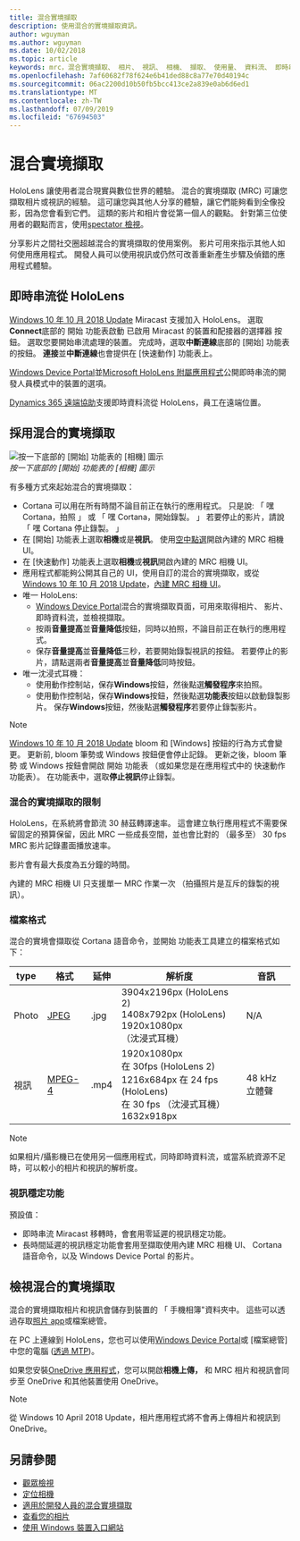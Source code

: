 ```yaml
---
title: 混合實境擷取
description: 使用混合的實境擷取資訊。
author: wguyman
ms.author: wguyman
ms.date: 10/02/2018
ms.topic: article
keywords: mrc，混合實境擷取、 相片、 視訊、 相機、 擷取、 使用量、 資料流、 即時串流、 示範
ms.openlocfilehash: 7af60682f78f624e6b41ded88c8a77e70d40194c
ms.sourcegitcommit: 06ac2200d10b50fb5bcc413ce2a839e0ab6d6ed1
ms.translationtype: MT
ms.contentlocale: zh-TW
ms.lasthandoff: 07/09/2019
ms.locfileid: "67694503"
---
```

# <a name="mixed-reality-capture"></a>混合實境擷取

HoloLens 讓使用者混合現實與數位世界的體驗。 混合的實境擷取 (MRC) 可讓您擷取相片或視訊的經驗。 這可讓您與其他人分享的體驗，讓它們能夠看到全像投影，因為您會看到它們。 這類的影片和相片會從第一個人的觀點。 針對第三位使用者的觀點而言，使用[spectator 檢視](spectator-view.md)。

分享影片之間社交圈超越混合的實境擷取的使用案例。 影片可用來指示其他人如何使用應用程式。 開發人員可以使用視訊或仍然可改善重新產生步驟及偵錯的應用程式體驗。

## <a name="live-streaming-from-hololens"></a>即時串流從 HoloLens

[Windows 10 年 10 月 2018 Update](release-notes-october-2018.md) Miracast 支援加入 HoloLens。 選取  **Connect**底部的 開始 功能表啟動 已啟用 Miracast 的裝置和配接器的選擇器 按鈕。 選取您要開始串流處理的裝置。 完成時，選取**中斷連線**底部的 [開始] 功能表的按鈕。  **連接**並**中斷連線**也會提供在 [快速動作] 功能表上。

[Windows Device Portal](using-the-windows-device-portal.md)並[Microsoft HoloLens 附屬應用程式](https://www.microsoft.com/store/productId/9NBLGGH4QWNX)公開即時串流的開發人員模式中的裝置的選項。

[Dynamics 365 遠端協助](https://dynamics.microsoft.com/en-us/mixed-reality/remote-assist)支援即時資料流從 HoloLens，員工在遠端位置。

## <a name="taking-mixed-reality-captures"></a>採用混合的實境擷取

![按一下底部的 [開始] 功能表的 [相機] 圖示](images/cameraiconinpins-300px.png)<br>
*按一下底部的 [開始] 功能表的 [相機] 圖示*

有多種方式來起始混合的實境擷取：
* Cortana 可以用在所有時間不論目前正在執行的應用程式。 只是說: 「 嘿 Cortana，拍照 」 或 「 嘿 Cortana，開始錄製。 」 若要停止的影片，請說 「 嘿 Cortana 停止錄製。 」
* 在 [開始] 功能表上選取**相機**或是**視訊**。 使用[空中點選](gestures.md#air-tap)開啟內建的 MRC 相機 UI。
* 在 [快速動作] 功能表上選取**相機**或**視訊**開啟內建的 MRC 相機 UI。
* 應用程式都能夠公開其自己的 UI，使用自訂的混合的實境擷取，或從[Windows 10 年 10 月 2018 Update](release-notes-october-2018.md)，[內建 MRC 相機 UI](mixed-reality-capture-for-developers.md)。
* 唯一 HoloLens: 
    * [Windows Device Portal](using-the-windows-device-portal.md)混合的實境擷取頁面，可用來取得相片、 影片、 即時資料流，並檢視擷取。
    * 按兩**音量提高**並**音量降低**按鈕，同時以拍照，不論目前正在執行的應用程式。
    * 保存**音量提高**並**音量降低**三秒，若要開始錄製視訊的按鈕。 若要停止的影片，請點選兩者**音量提高**並**音量降低**同時按鈕。
* 唯一沈浸式耳機： 
    * 使用動作控制站，保存**Windows**按鈕，然後點選**觸發程序**來拍照。 
    * 使用動作控制站，保存**Windows**按鈕，然後點選**功能表**按鈕以啟動錄製影片。 保存**Windows**按鈕，然後點選**觸發程序**若要停止錄製影片。
    
>[!NOTE]
>[Windows 10 年 10 月 2018 Update](release-notes-october-2018.md) bloom 和 [Windows] 按鈕的行為方式會變更。 更新前, bloom 筆勢或 Windows 按鈕便會停止記錄。 更新之後，bloom 筆勢 或 Windows 按鈕會開啟 開始 功能表 （或如果您是在應用程式中的 快速動作 功能表）。 在功能表中，選取**停止視訊**停止錄製。

### <a name="limitations-of-mixed-reality-capture"></a>混合的實境擷取的限制

HoloLens，在系統將會節流 30 赫茲轉譯速率。 這會建立執行應用程式不需要保留固定的預算保留，因此 MRC 一些成長空間，並也會比對的 （最多至） 30 fps MRC 影片記錄畫面播放速率。

影片會有最大長度為五分鐘的時間。

內建的 MRC 相機 UI 只支援單一 MRC 作業一次 （拍攝照片是互斥的錄製的視訊）。

### <a name="file-formats"></a>檔案格式

混合的實境會擷取從 Cortana 語音命令，並開始 功能表工具建立的檔案格式如下：

|  type  |  格式  |  延伸  |  解析度  |  音訊 | 
|----------|----------|----------|----------|----------|
|  Photo  |  [JPEG](https://en.wikipedia.org/wiki/JPEG)  |  .jpg  |  3904x2196px (HoloLens 2)<br> 1408x792px (HoloLens)<br> 1920x1080px<br> （沈浸式耳機） |  N/A | 
|  視訊  |  [MPEG-4](https://en.wikipedia.org/wiki/MPEG-4)  |  .mp4  |  1920x1080px<br> 在 30fps (HoloLens 2)<br> 1216x684px 在 24 fps (HoloLens)<br> 在 30 fps （沈浸式耳機） 1632x918px |  48 kHz 立體聲 | 

>[!NOTE]
>如果相片/攝影機已在使用另一個應用程式，同時即時資料流，或當系統資源不足時，可以較小的相片和視訊的解析度。

### <a name="video-stabilization"></a>視訊穩定功能

預設值：
* 即時串流 Miracast 移轉時，會套用零延遲的視訊穩定功能。
* 長時間延遲的視訊穩定功能會套用至擷取使用內建 MRC 相機 UI、 Cortana 語音命令，以及 Windows Device Portal 的影片。

## <a name="viewing-mixed-reality-captures"></a>檢視混合的實境擷取

混合的實境擷取相片和視訊會儲存到裝置的 「 手機相簿"資料夾中。 這些可以透過存取[照片 app](see-your-photos.md#photos-app)或檔案總管。

在 PC 上連線到 HoloLens，您也可以使用[Windows Device Portal](using-the-windows-device-portal.md#mixed-reality-capture)或 [檔案總管] 中您的電腦 ([透過 MTP](release-notes-april-2018.md#new-features-for-hololens))。

如果您安裝[OneDrive 應用程式](https://www.microsoft.com/p/onedrive/9wzdncrfj1p3)，您可以開啟**相機上傳，** 和 MRC 相片和視訊會同步至 OneDrive 和其他裝置使用 OneDrive。

>[!NOTE]
>從 Windows 10 April 2018 Update，相片應用程式將不會再上傳相片和視訊到 OneDrive。

## <a name="see-also"></a>另請參閱
* [觀眾檢視](spectator-view.md)
* [定位相機](locatable-camera.md)
* [適用於開發人員的混合實境擷取](mixed-reality-capture-for-developers.md)
* [查看您的相片](see-your-photos.md)
* [使用 Windows 裝置入口網站](using-the-windows-device-portal.md)

